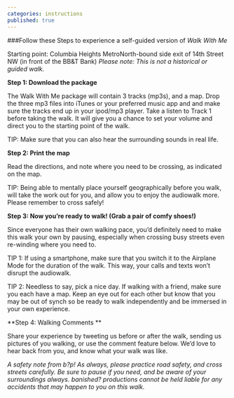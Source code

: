 ```yaml
---
categories: instructions
published: true
---
```


###Follow these Steps to experience a self-guided version of _Walk With Me_

Starting point: Columbia Heights MetroNorth-bound side exit of 14th Street NW (in front of the BB&T Bank)
_Please note: This is not a historical or guided walk._

**Step 1: Download the package**

The Walk With Me package will contain 3 tracks (mp3s), and a map.
Drop the three mp3 files into iTunes or your preferred music app and and make sure the tracks end up in your ipod/mp3 player. Take a listen to Track 1 before taking the walk. It will give you a chance to set your volume and direct you to the starting point of the walk.

TIP: Make sure that you can also hear the surrounding sounds in real life.

**Step 2: Print the map**

Read the directions, and note where you need to be crossing, as indicated on the map.

TIP: Being able to mentally place yourself geographically before you walk, will take the work out for you, and allow you to enjoy the audiowalk more. Please remember to cross safely!

**Step 3: Now you’re ready to walk! (Grab a pair of comfy shoes!)**

Since everyone has their own walking pace, you’d definitely need to make this walk your own by pausing, especially when crossing busy streets even re-winding where you need to.

TIP 1: If using a smartphone, make sure that you switch it to the Airplane Mode for the duration of the walk. This way, your calls and texts won’t disrupt the audiowalk.

TIP 2: Needless to say, pick a nice day. If walking with a friend, make sure you each have a map. Keep an eye out for each other but know that you may be out of synch so be ready to walk independently and be immersed in your own experience.

**Step 4: Walking Comments **

Share your experience by tweeting us before or after the walk, sending us pictures of you walking, or use the comment feature below. We’d love to hear back from you, and know what your walk was like.

_A safety note from b?p! As always, please practice road safety, and cross streets carefully. Be sure to pause if you need, and be aware of your surroundings always. banished? productions cannot be held liable for any accidents that may happen to you on this walk._